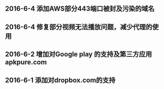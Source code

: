 ## 2016-6-4 添加AWS部分443端口被封及污染的域名
## 2016-6-4 修复部分视频无法播放问题，减少代理的使用
## 2016-6-2 增加对Google play 的支持及第三方应用apkpure.com 
## 2016-6-1 添加对dropbox.com的支持
